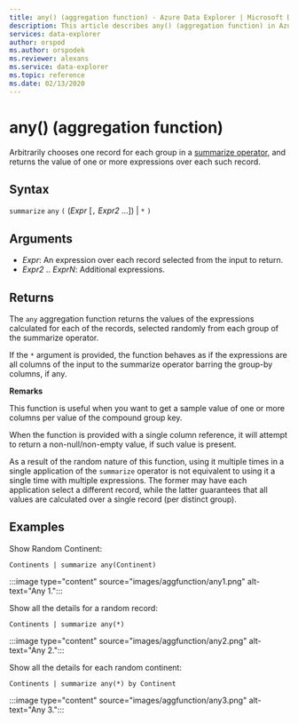 ```yaml
---
title: any() (aggregation function) - Azure Data Explorer | Microsoft Docs
description: This article describes any() (aggregation function) in Azure Data Explorer.
services: data-explorer
author: orspod
ms.author: orspodek
ms.reviewer: alexans
ms.service: data-explorer
ms.topic: reference
ms.date: 02/13/2020
---
```

# any() (aggregation function)

Arbitrarily chooses one record for each group in a [summarize operator](summarizeoperator.md),
and returns the value of one or more expressions over each such record.

## Syntax

`summarize` `any` `(` (*Expr* [`,` *Expr2* ...]) | `*` `)`

## Arguments

* *Expr*: An expression over each record selected from the input to return.
* *Expr2* .. *ExprN*: Additional expressions.

## Returns

The `any` aggregation function returns the values of the expressions calculated
for each of the records, selected randomly from each group of the summarize operator.

If the `*` argument is provided, the function behaves as if the expressions are all columns
of the input to the summarize operator barring the group-by columns, if any.

**Remarks**

This function is useful when you want to get a sample value of one or more columns
per value of the compound group key.

When the function is provided with a single column reference, it will attempt to
return a non-null/non-empty value, if such value is present.

As a result of the random nature of this function, using it multiple times in
a single application of the `summarize` operator is not equivalent to using
it a single time with multiple expressions. The former may have each application
select a different record, while the latter guarantees that all values are calculated
over a single record (per distinct group).

## Examples

Show Random Continent:

```kusto
Continents | summarize any(Continent)
```

:::image type="content" source="images/aggfunction/any1.png" alt-text="Any 1.":::

Show all the details for a random record:

```kusto
Continents | summarize any(*)
```

:::image type="content" source="images/aggfunction/any2.png" alt-text="Any 2.":::

Show all the details for each random continent:

```kusto
Continents | summarize any(*) by Continent
```

:::image type="content" source="images/aggfunction/any3.png" alt-text="Any 3.":::
